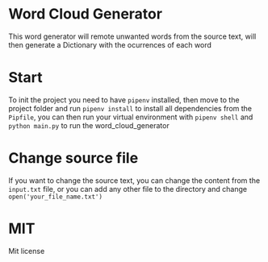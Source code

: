 # Word Cloud Generator

This word generator will remote unwanted words from the source text, will then generate a Dictionary with the ocurrences of each word

# Start
To init the project you need to have `pipenv` installed, then move to the project folder and run `pipenv install` to install all dependencies from the `Pipfile`, you can then run your virtual environment with `pipenv shell` and `python main.py` to run the word_cloud_generator

# Change source file

If you want to change the source text, you can change the content from the `input.txt` file, or you can add any other file to the directory and change `open('your_file_name.txt')`

# MIT

Mit license